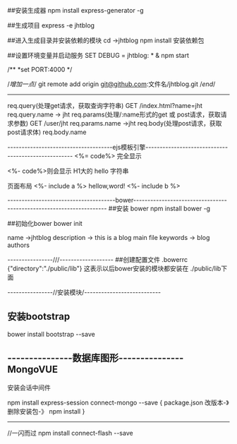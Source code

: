 ##安装生成器
npm install express-generator -g

##生成项目
express -e jhtblog

##进入生成目录并安装依赖的模块
cd ->jhtblog
npm install
安装依赖包

##设置环境变量并启动服务
SET DEBUG = jhtblog: * & npm start


/**
*set PORT:4000
*/


/*增加一点*/
git remote add origin git@github.com:文件名/jhtblog.git
/*end*/

--------------------------------------------------------------------------------------------------

req.query(处理get请求，获取查询字符串)
    GET /index.html?name=jht
    req.query.name  -> jht
req.params(处理/:name形式的get 或 post请求，获取请求参数)
    GET /user/jht
    req.params.name ->jht
req.body(处理post请求，获取post请求体)
    req.body.name


-------------------------------------ejs模板引擎----------------------------------------------------
<%= code%>  完全显示

<%- code%>则会显示 H1大的 hello 字符串

页面布局
<%- include a %>
hellow,word!
<%- include b %>

--------------------------------------bower--------------------------------------------------------------------
##安装 bower
npm install bower -g

##初始化bower
bower init

name  ->jhtblog
description -> this is a  blog
main file
keywords -> blog
authors


----------------///-------------------
##创建配置文件    .bowerrc
{"directory":"./public/lib"}
这表示以后bower安装的模块都安装在  ./public/lib下面

----------------//安装模块/---------------------------
## 安装bootstrap
bower install bootstrap --save


---------------数据库图形---------------
MongoVUE
----------------

安装会话中间件

npm install express-session connect-mongo --save
{
package.json  改版本-》删除安装包-》
npm install
}

---------------------
//一闪而过
npm install connect-flash  --save























